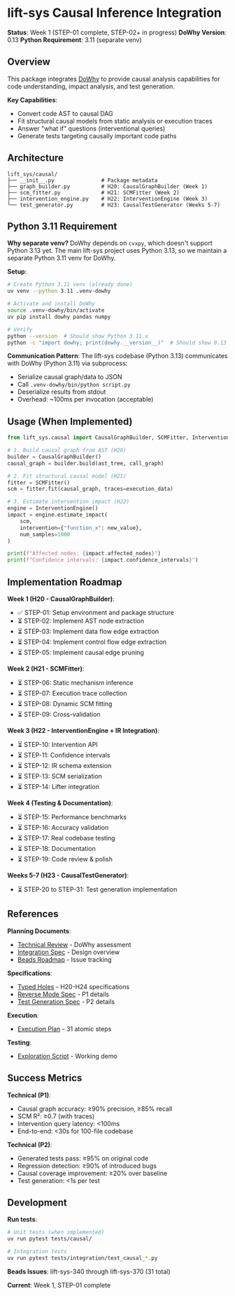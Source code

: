 # lift-sys Causal Inference Integration

**Status**: Week 1 (STEP-01 complete, STEP-02+ in progress)
**DoWhy Version**: 0.13
**Python Requirement**: 3.11 (separate venv)

## Overview

This package integrates [DoWhy](https://github.com/py-why/dowhy) to provide causal analysis capabilities for code understanding, impact analysis, and test generation.

**Key Capabilities**:
- Convert code AST to causal DAG
- Fit structural causal models from static analysis or execution traces
- Answer "what if" questions (interventional queries)
- Generate tests targeting causally important code paths

## Architecture

```
lift_sys/causal/
├── __init__.py               # Package metadata
├── graph_builder.py          # H20: CausalGraphBuilder (Week 1)
├── scm_fitter.py             # H21: SCMFitter (Week 2)
├── intervention_engine.py    # H22: InterventionEngine (Week 3)
└── test_generator.py         # H23: CausalTestGenerator (Weeks 5-7)
```

## Python 3.11 Requirement

**Why separate venv?**
DoWhy depends on `cvxpy`, which doesn't support Python 3.13 yet. The main lift-sys project uses Python 3.13, so we maintain a separate Python 3.11 venv for DoWhy.

**Setup**:
```bash
# Create Python 3.11 venv (already done)
uv venv --python 3.11 .venv-dowhy

# Activate and install DoWhy
source .venv-dowhy/bin/activate
uv pip install dowhy pandas numpy

# Verify
python --version  # Should show Python 3.11.x
python -c "import dowhy; print(dowhy.__version__)"  # Should show 0.13
```

**Communication Pattern**:
The lift-sys codebase (Python 3.13) communicates with DoWhy (Python 3.11) via subprocess:
- Serialize causal graph/data to JSON
- Call `.venv-dowhy/bin/python script.py`
- Deserialize results from stdout
- Overhead: ~100ms per invocation (acceptable)

## Usage (When Implemented)

```python
from lift_sys.causal import CausalGraphBuilder, SCMFitter, InterventionEngine

# 1. Build causal graph from AST (H20)
builder = CausalGraphBuilder()
causal_graph = builder.build(ast_tree, call_graph)

# 2. Fit structural causal model (H21)
fitter = SCMFitter()
scm = fitter.fit(causal_graph, traces=execution_data)

# 3. Estimate intervention impact (H22)
engine = InterventionEngine()
impact = engine.estimate_impact(
    scm,
    intervention={"function_x": new_value},
    num_samples=1000
)

print(f"Affected nodes: {impact.affected_nodes}")
print(f"Confidence intervals: {impact.confidence_intervals}")
```

## Implementation Roadmap

**Week 1 (H20 - CausalGraphBuilder)**:
- ✅ STEP-01: Setup environment and package structure
- ⏳ STEP-02: Implement AST node extraction
- ⏳ STEP-03: Implement data flow edge extraction
- ⏳ STEP-04: Implement control flow edge extraction
- ⏳ STEP-05: Implement causal edge pruning

**Week 2 (H21 - SCMFitter)**:
- ⏳ STEP-06: Static mechanism inference
- ⏳ STEP-07: Execution trace collection
- ⏳ STEP-08: Dynamic SCM fitting
- ⏳ STEP-09: Cross-validation

**Week 3 (H22 - InterventionEngine + IR Integration)**:
- ⏳ STEP-10: Intervention API
- ⏳ STEP-11: Confidence intervals
- ⏳ STEP-12: IR schema extension
- ⏳ STEP-13: SCM serialization
- ⏳ STEP-14: Lifter integration

**Week 4 (Testing & Documentation)**:
- ⏳ STEP-15: Performance benchmarks
- ⏳ STEP-16: Accuracy validation
- ⏳ STEP-17: Real codebase testing
- ⏳ STEP-18: Documentation
- ⏳ STEP-19: Code review & polish

**Weeks 5-7 (H23 - CausalTestGenerator)**:
- ⏳ STEP-20 to STEP-31: Test generation implementation

## References

**Planning Documents**:
- [Technical Review](../../docs/research/DOWHY_TECHNICAL_REVIEW.md) - DoWhy assessment
- [Integration Spec](../../docs/planning/DOWHY_INTEGRATION_SPEC.md) - Design overview
- [Beads Roadmap](../../docs/planning/DOWHY_BEADS_ROADMAP.md) - Issue tracking

**Specifications**:
- [Typed Holes](../../specs/typed-holes-dowhy.md) - H20-H24 specifications
- [Reverse Mode Spec](../../specs/dowhy-reverse-mode-spec.md) - P1 details
- [Test Generation Spec](../../specs/dowhy-test-generation-spec.md) - P2 details

**Execution**:
- [Execution Plan](../../plans/dowhy-execution-plan.md) - 31 atomic steps

**Testing**:
- [Exploration Script](../../debug/dowhy_exploration.py) - Working demo

## Success Metrics

**Technical (P1)**:
- Causal graph accuracy: ≥90% precision, ≥85% recall
- SCM R²: ≥0.7 (with traces)
- Intervention query latency: <100ms
- End-to-end: <30s for 100-file codebase

**Technical (P2)**:
- Generated tests pass: ≥95% on original code
- Regression detection: ≥90% of introduced bugs
- Causal coverage improvement: ≥20% over baseline
- Test generation: <1s per test

## Development

**Run tests**:
```bash
# Unit tests (when implemented)
uv run pytest tests/causal/

# Integration tests
uv run pytest tests/integration/test_causal_*.py
```

**Beads Issues**: lift-sys-340 through lift-sys-370 (31 total)

**Current**: Week 1, STEP-01 complete
